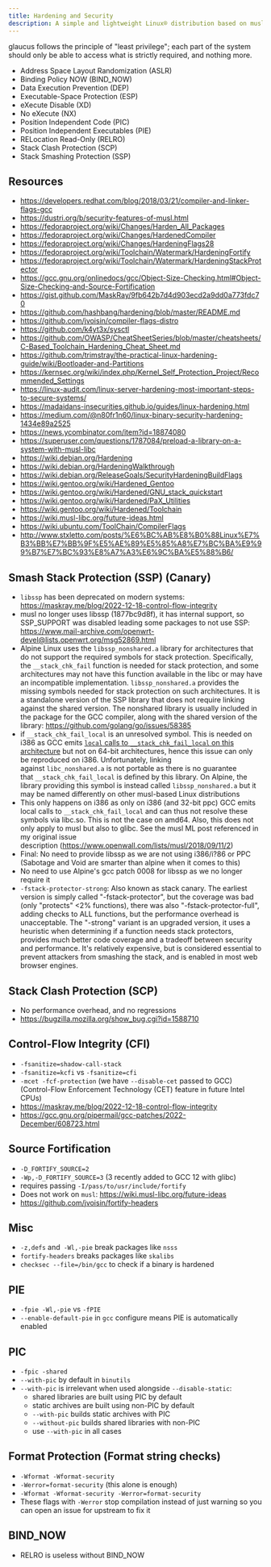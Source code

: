 ```yaml
---
title: Hardening and Security
description: A simple and lightweight Linux® distribution based on musl libc and toybox
---
```


glaucus follows the principle of "least privilege"; each part of the system
should only be able to access what is strictly required, and nothing more.

- Address Space Layout Randomization (ASLR)
- Binding Policy NOW (BIND_NOW)
- Data Execution Prevention (DEP)
- Executable-Space Protection (ESP)
- eXecute Disable (XD)
- No eXecute (NX)
- Position Independent Code (PIC)
- Position Independent Executables (PIE)
- RELocation Read-Only (RELRO)
- Stack Clash Protection (SCP)
- Stack Smashing Protection (SSP)

## Resources
- https://developers.redhat.com/blog/2018/03/21/compiler-and-linker-flags-gcc
- https://dustri.org/b/security-features-of-musl.html
- https://fedoraproject.org/wiki/Changes/Harden_All_Packages
- https://fedoraproject.org/wiki/Changes/HardenedCompiler
- https://fedoraproject.org/wiki/Changes/HardeningFlags28
- https://fedoraproject.org/wiki/Toolchain/Watermark/HardeningFortify
- https://fedoraproject.org/wiki/Toolchain/Watermark/HardeningStackProtector
- https://gcc.gnu.org/onlinedocs/gcc/Object-Size-Checking.html#Object-Size-Checking-and-Source-Fortification
- https://gist.github.com/MaskRay/9fb642b7d4d903ecd2a9dd0a773fdc70
- https://github.com/hashbang/hardening/blob/master/README.md
- https://github.com/jvoisin/compiler-flags-distro
- https://github.com/k4yt3x/sysctl
- https://github.com/OWASP/CheatSheetSeries/blob/master/cheatsheets/C-Based_Toolchain_Hardening_Cheat_Sheet.md
- https://github.com/trimstray/the-practical-linux-hardening-guide/wiki/Bootloader-and-Partitions
- https://kernsec.org/wiki/index.php/Kernel_Self_Protection_Project/Recommended_Settings
- https://linux-audit.com/linux-server-hardening-most-important-steps-to-secure-systems/
- https://madaidans-insecurities.github.io/guides/linux-hardening.html
- https://medium.com/@n80fr1n60/linux-binary-security-hardening-1434e89a2525
- https://news.ycombinator.com/item?id=18874080
- https://superuser.com/questions/1787084/preload-a-library-on-a-system-with-musl-libc
- https://wiki.debian.org/Hardening
- https://wiki.debian.org/HardeningWalkthrough
- https://wiki.debian.org/ReleaseGoals/SecurityHardeningBuildFlags
- https://wiki.gentoo.org/wiki/Hardened_Gentoo
- https://wiki.gentoo.org/wiki/Hardened/GNU_stack_quickstart
- https://wiki.gentoo.org/wiki/Hardened/PaX_Utilities
- https://wiki.gentoo.org/wiki/Hardened/Toolchain
- https://wiki.musl-libc.org/future-ideas.html
- https://wiki.ubuntu.com/ToolChain/CompilerFlags
- http://www.stxletto.com/posts/%E6%BC%AB%E8%B0%88Linux%E7%B3%BB%E7%BB%9F%E5%AE%89%E5%85%A8%E7%BC%BA%E9%99%B7%E7%BC%93%E8%A7%A3%E6%9C%BA%E5%88%B6/

## Smash Stack Protection (SSP) (Canary)
- `libssp` has been deprecated on modern systems: https://maskray.me/blog/2022-12-18-control-flow-integrity
- musl no longer uses libssp (1877bc9d8f), it has internal support, so SSP_SUPPORT was disabled leading some packages to not use SSP: https://www.mail-archive.com/openwrt-devel@lists.openwrt.org/msg52869.html
- Alpine Linux uses the `libssp_nonshared.a` library for architectures that do not support the required symbols for stack protection. Specifically, the `__stack_chk_fail` function is needed for stack protection, and some architectures may not have this function available in the libc or may have an incompatible implementation. `libssp_nonshared.a` provides the missing symbols needed for stack protection on such architectures. It is a standalone version of the SSP library that does not require linking against the shared version. The nonshared library is usually included in the package for the GCC compiler, along with the shared version of the library: https://github.com/golang/go/issues/58385
- if `__stack_chk_fail_local` is an unresolved symbol. This is needed on i386 as GCC emits [`local` calls to `__stack_chk_fail_local` on this architecture](https://www.openwall.com/lists/musl/2018/09/11/2) but not on 64-bit architectures, hence this issue can only be reproduced on i386. Unfortunately, linking against `libc_nonshared.a` is not portable as there is no guarantee that `__stack_chk_fail_local` is defined by this library. On Alpine, the library providing this symbol is instead called `libssp_nonshared.a` but it may be named differently on other musl-based Linux distributions
- This only happens on i386 as only on i386 (and 32-bit ppc) GCC emits local calls to `__stack_chk_fail_local` and can thus not resolve these symbols via libc.so. This is not the case on amd64. Also, this does not only apply to musl but also to glibc. See the musl ML post referenced in my original issue description (https://www.openwall.com/lists/musl/2018/09/11/2)
- Final: No need to provide libssp as we are not using i386/i?86 or PPC (Sabotage and Void are smarter than alpine when it comes to this)
- No need to use Alpine's gcc patch 0008 for libssp as we no longer require it
- `-fstack-protector-strong`: Also known as stack canary. The earliest version is simply called "-fstack-protector", but the coverage was bad (only "protects" <2% functions), there was also "-fstack-protector-full", adding checks to ALL functions, but the performance overhead is unacceptable. The "-strong" variant is an upgraded version, it uses a heuristic when determining if a function needs stack protectors, provides much better code coverage and a tradeoff between security and performance. It's relatively expensive, but is considered essential to prevent attackers from smashing the stack, and is enabled in most web browser engines.

## Stack Clash Protection (SCP)
- No performance overhead, and no regressions
- https://bugzilla.mozilla.org/show_bug.cgi?id=1588710

## Control-Flow Integrity (CFI)
- `-fsanitize=shadow-call-stack`
- `-fsanitize=kcfi` vs `-fsanitize=cfi`
- `-mcet -fcf-protection` (we have `--disable-cet` passed to GCC) (Control-Flow Enforcement Technology (CET) feature in future Intel CPUs)
- https://maskray.me/blog/2022-12-18-control-flow-integrity
- https://gcc.gnu.org/pipermail/gcc-patches/2022-December/608723.html

## Source Fortification
- `-D_FORTIFY_SOURCE=2`
- `-Wp,-D_FORTIFY_SOURCE=3` (3 recently added to GCC 12 with glibc)
- requires passing `-I/pass/to/usr/include/fortify`
- Does not work on `musl`: https://wiki.musl-libc.org/future-ideas
- https://github.com/jvoisin/fortify-headers

## Misc
- `-z,defs` and` -Wl,-pie` break packages like `nsss`
- `fortify-headers` breaks packages like `skalibs`
- `checksec --file=/bin/gcc` to check if a binary is hardened

## PIE
- `-fpie -Wl,-pie` vs `-fPIE`
- `--enable-default-pie` in `gcc` configure means PIE is automatically enabled

## PIC
- `-fpic -shared`
- `--with-pic` by default in `binutils`
- `--with-pic` is irrelevant when used alongside `--disable-static`:
  - shared libraries are built using PIC by default
  - static archives are built using non-PIC by default
  - `--with-pic` builds static archives with PIC
  - `--without-pic` builds shared libraries with non-PIC
  - use `--with-pic` in all cases

## Format Protection (Format string checks)
- `-Wformat -Wformat-security`
- `-Werror=format-security` (this alone is enough)
- `-Wformat -Wformat-security -Werror=format-security`
- These flags with `-Werror` stop compilation instead of just warning so you can open an issue for upstream to fix it

## BIND_NOW
- RELRO is useless without BIND_NOW
